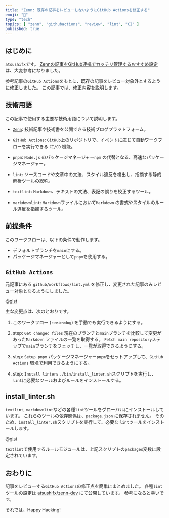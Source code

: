 ```yaml
---
title: "Zenn: 既存の記事をレビューしないようにGitHub Actionsを修正する"
emoji: "🐙"
type: "tech"
topics: [ "zenn", "githubactions", "review", "lint", "CI" ]
published: true
---
```


## はじめに

`atsushifx`です。
[Zennの記事をGitHub連携でカッチリ管理するおすすめ設定](https://zenn.dev/jonghyo/articles/zenn-github-repo) は、大変参考になりました。

参考記事の`GitHub Actions`をもとに、既存の記事をレビュー対象外とするように修正しました。
この記事では、修正内容を説明します。

## 技術用語

この記事で使用する主要な技術用語について説明します。

- [`Zenn`](https://zenn.dev/):
  技術記事や技術書を公開できる技術ブログプラットフォーム。

- `GitHub Actions`:
  `GitHub`上のリポジトリで、イベントに応じて自動ワークフローを実行できる `CI/CD` 機能。

- `pnpm`:
  `Node.js` のパッケージマネージャー`npm` の代替となる、高速なパッケージマネージャー。

- `lint`:
  ソースコードや文章中の文法、スタイル違反を検出し、指摘する静的解析ツールの総称。

- `textlint`:
  `Markdown`、テキストの文法、表記の誤りを校正するツール。

- `markdownlint`:
  `Markdown`ファイルにおいて`Markdown` の書式やスタイルのルール違反を指摘するツール。

## 前提条件

このワークフローは、以下の条件で動作します。

- デフォルトブランチを`main`にする。
- パッケージマネージャーとして`pnpm`を使用する。

## `GitHub Actions`

元記事にある `github/workflows/lint.yml` を修正し、変更された記事のみレビュー対象となるようにしました。

@[gist](https://gist.github.com/atsushifx/e1d23573f4658ad5244e3414ba2877f0?file=reviewdog.yaml)

主な変更点は、次のとおりです。

1. このワークフロー (`reviewdog`) を手動でも実行できるようにする。

2. step: `Get changed files`
   現在のブランチと`main`ブランチを比較して変更があった`Markdown` ファイルの一覧を取得する。
   `Fetch main repository`ステップで`main`ブランチをフェッチし、一覧が取得できるようにする。

3. step: `Setup pnpm`
   パッケージマネージャー`pnpm`をセットアップして、`GitHub Actions` 環境で利用できるようにする。

4. step: `Install linters`
   `./bin/install_linter.sh`スクリプトを実行し、`lint`に必要なツールおよびルールをインストールする。

## install_linter.sh

`textlint`, `markdownlint`などの各種`lint`ツールをグローバルにインストールしています。
これらのツールの依存関係は、`package.json` に保存されません。
そのため、`install_linter.sh`スクリプトを実行して、必要な `lint`ツールをインストールします。

@[gist](https://gist.github.com/atsushifx/e1d23573f4658ad5244e3414ba2877f0?file=install_linter.sh)

`textlint`で使用するルールモジュールは、上記スクリプトの`packages`変数に設定されています。

## おわりに

記事をレビューする`GitHub Actions`の修正点を簡単にまとめました。
各種`lint`ツールの設定は [atsushifx/zenn-dev](https://github.com/atsushifx/zenn-dev) にて公開しています。
参考になると幸いです。

それでは、Happy Hacking!
